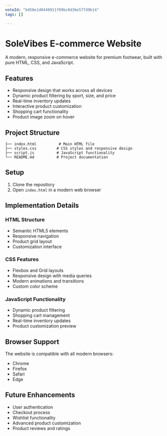 ```yaml
---
noteId: "b450e1d0449911f09bc0d36e577d9b14"
tags: []

---
```


# SoleVibes E-commerce Website

A modern, responsive e-commerce website for premium footwear, built with pure HTML, CSS, and JavaScript.

## Features

- Responsive design that works across all devices
- Dynamic product filtering by sport, size, and price
- Real-time inventory updates
- Interactive product customization
- Shopping cart functionality
- Product image zoom on hover

## Project Structure

```
├── index.html          # Main HTML file
├── styles.css         # CSS styles and responsive design
├── script.js          # JavaScript functionality
└── README.md          # Project documentation
```

## Setup

1. Clone the repository
2. Open `index.html` in a modern web browser

## Implementation Details

### HTML Structure
- Semantic HTML5 elements
- Responsive navigation
- Product grid layout
- Customization interface

### CSS Features
- Flexbox and Grid layouts
- Responsive design with media queries
- Modern animations and transitions
- Custom color scheme

### JavaScript Functionality
- Dynamic product filtering
- Shopping cart management
- Real-time inventory updates
- Product customization preview

## Browser Support

The website is compatible with all modern browsers:
- Chrome
- Firefox
- Safari
- Edge

## Future Enhancements

- User authentication
- Checkout process
- Wishlist functionality
- Advanced product customization
- Product reviews and ratings
